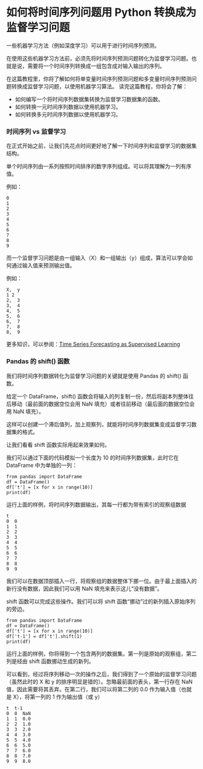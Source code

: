# 如何将时间序列问题用 Python 转换成为监督学习问题

一些机器学习方法（例如深度学习）可以用于进行时间序列预测。

在使用这些机器学习方法前，必须先将时间序列预测问题转化为监督学习问题。也就是说，需要将一个时间序列转换成一组包含成对输入输出的序列。

在这篇教程里，你将了解如何将单变量时间序列预测问题和多变量时间序列预测问题转换成监督学习问题，以使用机器学习算法。
读完这篇教程，你将会了解：

- 如何编写一个将时间序列数据集转换为监督学习数据集的函数。
- 如何转换一元时间序列数据以使用机器学习。
- 如何转换多元时间序列数据以使用机器学习。


### 时间序列 vs 监督学习

在正式开始之前，让我们先花点时间更好地了解一下时间序列和监督学习的数据集结构。

单个时间序列由一系列按照时间排序的数字序列组成。可以将其理解为一列有序值。

例如：

    0
    1
    2
    3
    4
    5
    6
    7
    8
    9

而一个监督学习问题是由一组输入（X）和一组输出（y）组成，算法可以学会如何通过输入值来预测输出值。

例如：

    X,  y
    1 2
    2,  3
    3,  4
    4,  5
    5,  6
    6,  7
    7,  8
    8,  9

更多知识，可以参阅：[Time Series Forecasting as Supervised Learning](https://link.juejin.im/?target=http%3A%2F%2Fmachinelearningmastery.com%2Ftime-series-forecasting-supervised-learning%2F)


### Pandas 的 shift() 函数

我们将时间序列数据转化为监督学习问题的关键就是使用 Pandas 的 shift() 函数。

给定一个 DataFrame，shift() 函数会将输入的列复制一份，然后将副本列整体往后移动（最前面的数据空位会用 NaN 填充）或者往前移动（最后面的数据空位会用 NaN 填充）。

这样可以创建一个滞后值列，加上观察列，就能将时间序列数据集变成监督学习数据集的格式。

让我们看看 shift 函数实际用起来效果如何。

我们可以通过下面的代码模拟一个长度为 10 的时间序列数据集，此时它在 DataFrame 中为单独的一列：

    from pandas import DataFrame
    df = DataFrame()
    df['t'] = [x for x in range(10)]
    print(df)

运行上面的样例，将时间序列数据输出，其每一行都为带有索引的观察组数据

    t
    0  0
    1  1
    2  2
    3  3
    4  4
    5  5
    6  6
    7  7
    8  8
    9  9

我们可以在数据顶部插入一行，将观察组的数据整体下挪一位。由于最上面插入的新行没有数据，因此我们可以用 NaN 填充来表示这儿“没有数据”。

shift 函数可以完成这些操作。我们可以将 shift 函数“挪动”过的新列插入原始序列的旁边。

    from pandas import DataFrame
    df = DataFrame()
    df['t'] = [x for x in range(10)]
    df['t-1'] = df['t'].shift(1)
    print(df)

运行上面的样例，你将得到一个包含两列的数据集。第一列是原始的观察组，第二列是经由 shift 函数挪动生成的新列。

可以看到，经过将序列移动一次的操作之后，我们得到了一个原始的监督学习问题（虽然此时的 X 和 y 的排序明显是错的）。忽略最前面的表头，第一行存在 NaN 值，因此需要将其丢弃。在第二行，我们可以将第二列的 0.0 作为输入值（也就是 X），将第一列的 1 作为输出值（或 y）


    t  t-1
    0  0  NaN
    1  1  0.0
    2  2  1.0
    3  3  2.0
    4  4  3.0
    5  5  4.0
    6  6  5.0
    7  7  6.0
    8  8  7.0
    9  9  8.0


